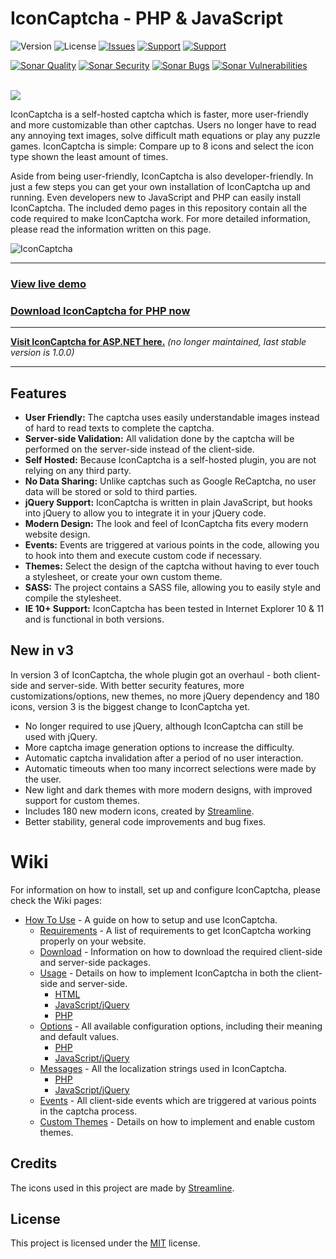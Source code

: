 # IconCaptcha - PHP & JavaScript

![Version](https://img.shields.io/badge/Version-3.0.0-orange.svg?style=flat-square) 
![License](https://img.shields.io/badge/License-MIT-blue.svg?style=flat-square)
[![Issues](https://img.shields.io/github/issues/fabianwennink/IconCaptcha-Plugin-jQuery-PHP?style=flat-square)](https://github.com/fabianwennink/IconCaptcha-Plugin-jQuery-PHP/issues)
[![Support](https://img.shields.io/badge/Support-PayPal-yellow.svg?style=flat-square)](https://paypal.me/nlgamevideosnl)
[![Support](https://img.shields.io/badge/Support-Buy_Me_A_Coffee-yellow.svg?style=flat-square)](https://www.buymeacoffee.com/fabianwennink)

[![Sonar Quality](https://img.shields.io/sonar/alert_status/fabianwennink_IconCaptcha-Plugin-jQuery-PHP?server=https%3A%2F%2Fsonarcloud.io&style=flat-square&logo=sonarcloud)](https://sonarcloud.io/dashboard?id=fabianwennink_IconCaptcha-Plugin-jQuery-PHP)
[![Sonar Security](https://img.shields.io/sonar/security_rating/fabianwennink_IconCaptcha-Plugin-jQuery-PHP?server=https%3A%2F%2Fsonarcloud.io&style=flat-square&logo=sonarcloud&color=%234c1)](https://sonarcloud.io/dashboard?id=fabianwennink_IconCaptcha-Plugin-jQuery-PHP)
[![Sonar Bugs](https://img.shields.io/sonar/bugs/fabianwennink_IconCaptcha-Plugin-jQuery-PHP?server=https%3A%2F%2Fsonarcloud.io&style=flat-square&logo=sonarcloud)](https://sonarcloud.io/dashboard?id=fabianwennink_IconCaptcha-Plugin-jQuery-PHP)
[![Sonar Vulnerabilities](https://img.shields.io/sonar/vulnerabilities/fabianwennink_IconCaptcha-Plugin-jQuery-PHP?server=https%3A%2F%2Fsonarcloud.io&style=flat-square&logo=sonarcloud)](https://sonarcloud.io/dashboard?id=fabianwennink_IconCaptcha-Plugin-jQuery-PHP)

<br><img src="http://i.imgur.com/RMUALSz.png" />

IconCaptcha is a self-hosted captcha which is faster, more user-friendly and more customizable than other captchas. Users no longer have to read any annoying 
text images, solve difficult math equations or play any puzzle games. IconCaptcha is simple: Compare up to 8 icons and select the icon type shown the least amount of times.

Aside from being user-friendly, IconCaptcha is also developer-friendly. In just a few steps you can get your own installation of IconCaptcha up and running. 
Even developers new to JavaScript and PHP can easily install IconCaptcha. The included demo pages in this repository contain all the code required to make IconCaptcha work. 
For more detailed information, please read the information written on this page.

<img src="https://i.imgur.com/9RGFZSC.png" title="IconCaptcha" alt="IconCaptcha" />

___
### <a href="https://www.fabianwennink.nl/projects/IconCaptcha/v2/">View live demo</a>
### <a href="https://github.com/fabianwennink/jQuery-Icon-Captcha-Plugin/releases">Download IconCaptcha for PHP now</a>
___

**<a href="https://github.com/fabianwennink/IconCaptcha-Plugin-ASP.NET">Visit IconCaptcha for ASP.NET here.</a>** _(no longer maintained, last stable version is 1.0.0)_
___

## Features
* __User Friendly:__ The captcha uses easily understandable images instead of hard to read texts to complete the captcha.
* __Server-side Validation:__ All validation done by the captcha will be performed on the server-side instead of the client-side.
* __Self Hosted:__ Because IconCaptcha is a self-hosted plugin, you are not relying on any third party.
* __No Data Sharing:__ Unlike captchas such as Google ReCaptcha, no user data will be stored or sold to third parties.
* __jQuery Support:__ IconCaptcha is written in plain JavaScript, but hooks into jQuery to allow you to integrate it in your jQuery code.
* __Modern Design:__ The look and feel of IconCaptcha fits every modern website design.
* __Events:__ Events are triggered at various points in the code, allowing you to hook into them and execute custom code if necessary.
* __Themes:__ Select the design of the captcha without having to ever touch a stylesheet, or create your own custom theme.
* __SASS:__ The project contains a SASS file, allowing you to easily style and compile the stylesheet.
* __IE 10+ Support:__ IconCaptcha has been tested in Internet Explorer 10 & 11 and is functional in both versions.

## New in v3
In version 3 of IconCaptcha, the whole plugin got an overhaul - both client-side and server-side. With better security features, more customizations/options, new 
themes, no more jQuery dependency and 180 icons, version 3 is the biggest change to IconCaptcha yet.

* No longer required to use jQuery, although IconCaptcha can still be used with jQuery.
* More captcha image generation options to increase the difficulty.
* Automatic captcha invalidation after a period of no user interaction.
* Automatic timeouts when too many incorrect selections were made by the user.
* New light and dark themes with more modern designs, with improved support for custom themes.
* Includes 180 new modern icons, created by <a href="https://streamlinehq.com" target="_blank" rel="nofollow">Streamline</a>.
* Better stability, general code improvements and bug fixes.

# Wiki
For information on how to install, set up and configure IconCaptcha, please check the Wiki pages:

* [How To Use](https://github.com/fabianwennink/IconCaptcha-Plugin-jQuery-PHP/wiki/How-To-Use) - A guide on how to setup and use IconCaptcha.
    * [Requirements](https://github.com/fabianwennink/IconCaptcha-Plugin-jQuery-PHP/wiki/How-To-Use#requirements) - A list of requirements to get IconCaptcha working properly on your website.
    * [Download](https://github.com/fabianwennink/IconCaptcha-Plugin-jQuery-PHP/wiki/How-To-Use#download) - Information on how to download the required client-side and server-side packages.
    * [Usage](https://github.com/fabianwennink/IconCaptcha-Plugin-jQuery-PHP/wiki/How-To-Use#usage) - Details on how to implement IconCaptcha in both the client-side and server-side.
        * [HTML](https://github.com/fabianwennink/IconCaptcha-Plugin-jQuery-PHP/wiki/How-To-Use#html-form)
        * [JavaScript/jQuery](https://github.com/fabianwennink/IconCaptcha-Plugin-jQuery-PHP/wiki/How-To-Use#javascript--jquery)
        * [PHP](https://github.com/fabianwennink/IconCaptcha-Plugin-jQuery-PHP/wiki/How-To-Use#php)
    * [Options](https://github.com/fabianwennink/IconCaptcha-Plugin-jQuery-PHP/wiki/How-To-Use#options) - All available configuration options, including their meaning and default values.
        * [PHP](https://github.com/fabianwennink/IconCaptcha-Plugin-jQuery-PHP/wiki/How-To-Use#php-1)
        * [JavaScript/jQuery](https://github.com/fabianwennink/IconCaptcha-Plugin-jQuery-PHP/wiki/How-To-Use#javascript--jquery-1)
    * [Messages](https://github.com/fabianwennink/IconCaptcha-Plugin-jQuery-PHP/wiki/How-To-Use#messages) - All the localization strings used in IconCaptcha.
        * [PHP](https://github.com/fabianwennink/IconCaptcha-Plugin-jQuery-PHP/wiki/How-To-Use#php-2)
        * [JavaScript/jQuery](https://github.com/fabianwennink/IconCaptcha-Plugin-jQuery-PHP/wiki/How-To-Use#javascript--jquery-2)
    * [Events](https://github.com/fabianwennink/IconCaptcha-Plugin-jQuery-PHP/wiki/How-To-Use#events) - All client-side events which are triggered at various points in the captcha process.
    * [Custom Themes](https://github.com/fabianwennink/IconCaptcha-Plugin-jQuery-PHP/wiki/How-To-Use#custom-themes) - Details on how to implement and enable custom themes.

## Credits
The icons used in this project are made by <a href="https://streamlinehq.com" target="_blank" rel="nofollow">Streamline</a>.

## License
This project is licensed under the <a href="https://github.com/fabianwennink/jQuery-Icon-Captcha-Plugin/blob/master/LICENSE">MIT</a> license.
